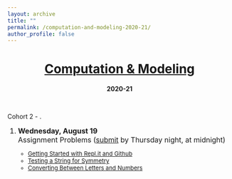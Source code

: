 ```yaml
---
layout: archive
title: ""
permalink: /computation-and-modeling-2020-21/
author_profile: false
---
```


# [<center>Computation & Modeling</center>](#top)

<center><b>2020-21</b></center>

<div style="width:100%; max-width:800px; margin:auto">  

<br><p>Cohort 2 - <!--<font size="2em"><a class="body" target="_blank" href="https://eurisko-us.github.io/files/problem_graph_iteration_2.html">knowledge graph</a>--><!--, <a class="body" target="_blank" href="https://docs.google.com/spreadsheets/d/1LktrKUE1FW9qiV0tDG8XAspDxXTSUsbeZYet7dvrBgw/edit?usp=sharing">code review / refactoring / commandments</a>-->.</font></p>

<font size="3em"><ol reversed start="1">
    <li><b>Wednesday, August 19</b>
        <!--<br><a class="body" target="_blank" href="https://vimeo.com/445063480">Class Recording</a>-->
        <br>Assignment Problems (<a class="body" target="_blank" href="https://eurisko-us.github.io/resources/#submit-assignment">submit</a> by Thursday night, at midnight)
        <font size="2em"><ul>
        <li><a class="body" target="_blank" href="https://eurisko-us.github.io/files/all_problems_iteration_2.html#Problem-1-1">Getting Started with Repl.it and Github</a></li>
        <li><a class="body" target="_blank" href="https://eurisko-us.github.io/files/all_problems_iteration_2.html#Problem-1-2">Testing a String for Symmetry</a></li>
        <li><a class="body" target="_blank" href="https://eurisko-us.github.io/files/all_problems_iteration_2.html#Problem-1-3">Converting Between Letters and Numbers</a></li>
        </ul></font>
    </li>
    <br>
</ol></font>  

</div>
